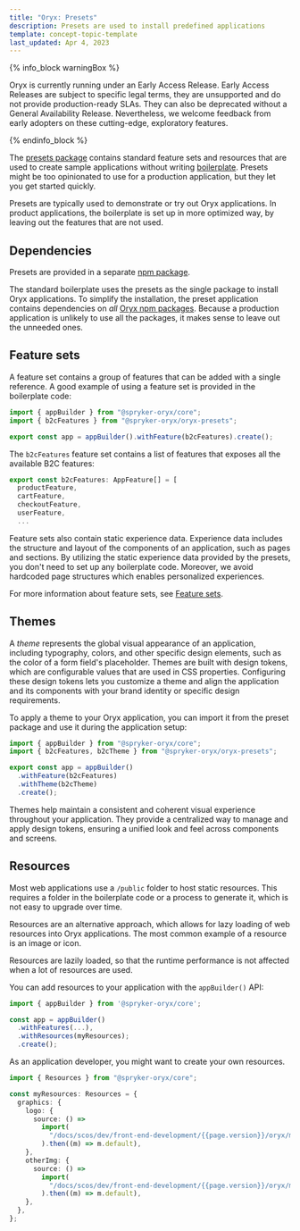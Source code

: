 ```yaml
---
title: "Oryx: Presets"
description: Presets are used to install predefined applications
template: concept-topic-template
last_updated: Apr 4, 2023
---
```


{% info_block warningBox %}

Oryx is currently running under an Early Access Release. Early Access Releases are subject to specific legal terms, they are unsupported and do not provide production-ready SLAs. They can also be deprecated without a General Availability Release. Nevertheless, we welcome feedback from early adopters on these cutting-edge, exploratory features.

{% endinfo_block %}

The [presets package](https://www.npmjs.com/package/@spryker-oryx/oryx-presets.html) contains standard feature sets and resources that are used to create sample applications without writing [boilerplate](/docs/scos/dev/front-end-development/{{page.version}}/oryx/oryx-boilerplate.html). Presets might be too opinionated to use for a production application, but they let you get started quickly.

Presets are typically used to demonstrate or try out Oryx applications. In product applications, the boilerplate is set up in more optimized way, by leaving out the features that are not used.

## Dependencies

Presets are provided in a separate [npm package](https://www.npmjs.com/package/@spryker-oryx/oryx-presets.html).

The standard boilerplate uses the presets as the single package to install Oryx applications. To simplify the installation, the preset application contains dependencies on _all_ [Oryx npm packages](https://www.npmjs.com/org/spryker-oryx). Because a production application is unlikely to use all the packages, it makes sense to leave out the unneeded ones.

## Feature sets

A feature set contains a group of features that can be added with a single reference. A good example of using a feature set is provided in the boilerplate code:

```ts
import { appBuilder } from "@spryker-oryx/core";
import { b2cFeatures } from "@spryker-oryx/oryx-presets";

export const app = appBuilder().withFeature(b2cFeatures).create();
```

The `b2cFeatures` feature set contains a list of features that exposes all the available B2C features:

```ts
export const b2cFeatures: AppFeature[] = [
  productFeature,
  cartFeature,
  checkoutFeature,
  userFeature,
  ...
```

Feature sets also contain static experience data. Experience data includes the structure and layout of the components of an application, such as pages and sections. By utilizing the static experience data provided by the presets, you don't need to set up any boilerplate code. Moreover, we avoid hardcoded page structures which enables personalized experiences.

For more information about feature sets, see [Feature sets](/docs/scos/dev/front-end-development/{{page.version}}/oryx/oryx-feature-sets.html).

## Themes

A *theme* represents the global visual appearance of an application, including typography, colors, and other specific design elements, such as the color of a form field's placeholder. Themes are built with design tokens, which are configurable values that are used in CSS properties. Configuring these design tokens lets you customize a theme and align the application and its components with your brand identity or specific design requirements.

To apply a theme to your Oryx application, you can import it from the preset package and use it during the application setup:

```ts
import { appBuilder } from "@spryker-oryx/core";
import { b2cFeatures, b2cTheme } from "@spryker-oryx/oryx-presets";

export const app = appBuilder()
  .withFeature(b2cFeatures)
  .withTheme(b2cTheme)
  .create();
```

Themes help maintain a consistent and coherent visual experience throughout your application. They provide a centralized way to manage and apply design tokens, ensuring a unified look and feel across components and screens.

## Resources

Most web applications use a `/public` folder to host static resources. This requires a folder in the boilerplate code or a process to generate it, which is not easy to upgrade over time.

Resources are an alternative approach, which allows for lazy loading of web resources into Oryx applications. The most common example of a resource is an image or icon.

Resources are lazily loaded, so that the runtime performance is not affected when a lot of resources are used.

You can add resources to your application with the `appBuilder()` API:

```ts
import { appBuilder } from '@spryker-oryx/core';

const app = appBuilder()
  .withFeatures(...),
  .withResources(myResources);
  .create();
```

As an application developer, you might want to create your own resources.

```ts
import { Resources } from "@spryker-oryx/core";

const myResources: Resources = {
  graphics: {
    logo: {
      source: () =>
        import(
          "/docs/scos/dev/front-end-development/{{page.version}}/oryx/my-logo"
        ).then((m) => m.default),
    },
    otherImg: {
      source: () =>
        import(
          "/docs/scos/dev/front-end-development/{{page.version}}/oryx/my-other-img"
        ).then((m) => m.default),
    },
  },
};
```
